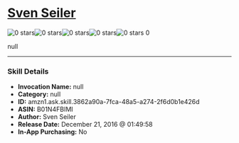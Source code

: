 # [Sven Seiler](http://alexa.amazon.com/#skills/amzn1.ask.skill.3862a90a-7fca-48a5-a274-2f6d0b1e426d)
![0 stars](../../images/ic_star_border_black_18dp_1x.png)![0 stars](../../images/ic_star_border_black_18dp_1x.png)![0 stars](../../images/ic_star_border_black_18dp_1x.png)![0 stars](../../images/ic_star_border_black_18dp_1x.png)![0 stars](../../images/ic_star_border_black_18dp_1x.png) 0

null

***

### Skill Details

* **Invocation Name:** null
* **Category:** null
* **ID:** amzn1.ask.skill.3862a90a-7fca-48a5-a274-2f6d0b1e426d
* **ASIN:** B01N4FBIMI
* **Author:** Sven Seiler
* **Release Date:** December 21, 2016 @ 01:49:58
* **In-App Purchasing:** No
